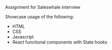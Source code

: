 Assignment for Saleswhale interview

Showcase usage of the following:
- HTML
- CSS
- Javascript
- React functional components with State hooks